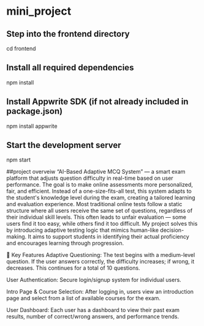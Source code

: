 # mini_project

## Step into the frontend directory
cd frontend

## Install all required dependencies
npm install

## Install Appwrite SDK (if not already included in package.json)
npm install appwrite

## Start the development server
npm start


##project overveiw 
“AI-Based Adaptive MCQ System” — a smart exam platform that adjusts question difficulty in real-time based on user performance. The goal is to make online assessments more personalized, fair, and efficient. Instead of a one-size-fits-all test, this system adapts to the student's knowledge level during the exam, creating a tailored learning and evaluation experience.
Most traditional online tests follow a static structure where all users receive the same set of questions, regardless of their individual skill levels. This often leads to unfair evaluation — some users find it too easy, while others find it too difficult. My project solves this by introducing adaptive testing logic that mimics human-like decision-making. It aims to support students in identifying their actual proficiency and encourages learning through progression.

🔹 Key Features
Adaptive Questioning: The test begins with a medium-level question. If the user answers correctly, the difficulty increases; if wrong, it decreases. This continues for a total of 10 questions.

User Authentication: Secure login/signup system for individual users.

Intro Page & Course Selection: After logging in, users view an introduction page and select from a list of available courses for the exam.

User Dashboard: Each user has a dashboard to view their past exam results, number of correct/wrong answers, and performance trends.

